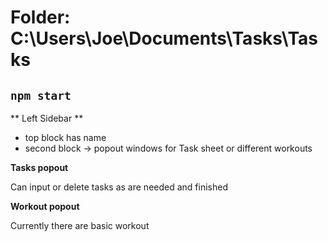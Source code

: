 # Folder: C:\Users\Joe\Documents\Tasks\Tasks

## `npm start`

** Left Sidebar **
- top block has name
- second block -> popout windows for Task sheet or different workouts

**Tasks popout**
<p>Can input or delete tasks as are needed and finished</p>

**Workout popout**
<p>Currently there are basic workout</p>
